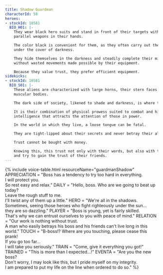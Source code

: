 ```yaml
---
title: Shadow Guardman
characterId: 58
heroes:
- stockId: 10581
  BIO_H01: |-
    They wear black hero suits and stand in front of their targets with black
    parallel weapons in their hands.

    The color black is convenient for them, as they often carry out their tasks
    under the cover of darkness.

    They hide themselves in the darkness and steadily complete their missions
    without wasted movements made possible by their equipment.

    Because they value trust, they prefer efficient equipment.
sidekicks:
- stockId: 10581
  BIO_S01: |-
    These aliens are characterized with large horns, their stern faces and muscular,
    muscular bodies.

    The dark side of society, likened to shade and darkness, is where they belong.

    It is their combination of physical prowess suited to combat and high
    intelligence that attracts the attention of those in power.

    In the world in which they live, a loose tongue can be fatal.

    They are tight-lipped about their secrets and never betray their allies.

    Trust cannot be bought with money.

    Knowing this, this trust not only with their words, but also with their actions,
    and try to gain the trust of their friends.
---
```


{% include voice-table.html resourceName="guardmanShadow"
APPRECIATION = "Boss has a tendency to try too hard in everything.<br>I will protect you.<br>So rest easy and relax."
DAILY = "Hello, boss. Who are we going to beat up today?<br>Leave the rough stuff to me.<br>I'll twist any of them up a little."
HERO = "We're all in the shadows.<br>Sometimes, seeing those heroes who fight righteously under the sun…<br>they are so dazzling."
PLAYER = "Boss is young, yet is fairly skilled.<br>That's why we can entrust ourselves to you with peace of mind."
RELATION = "Our work is nothing without trust.<br>A man who easily betrays his boss and his friends can't live long in this world."
TOUCH = "B-boss!? Where are you touching, please cease this prank!<br>If you go too far…<br>I will take you seriously."
TRAIN = "Come, give it everything you got!"
TRAINED = "This is more than I expected…!"
EVENTA = "Are you the new boss?<br>Don't worry, I may look like this, but I pride myself on my integrity.<br>I am prepared to put my life on the line when ordered to do so."
%}


